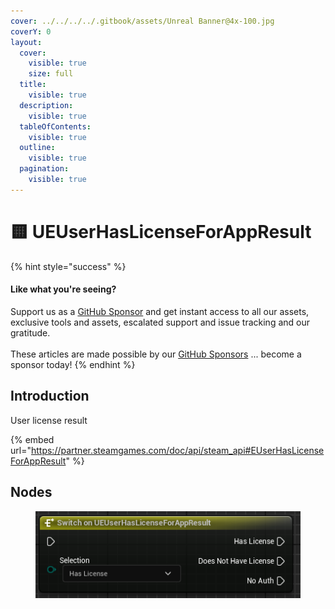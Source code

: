 ```yaml
---
cover: ../../../../.gitbook/assets/Unreal Banner@4x-100.jpg
coverY: 0
layout:
  cover:
    visible: true
    size: full
  title:
    visible: true
  description:
    visible: true
  tableOfContents:
    visible: true
  outline:
    visible: true
  pagination:
    visible: true
---
```


# 🟨 UEUserHasLicenseForAppResult

{% hint style="success" %}
#### Like what you're seeing?

Support us as a [GitHub Sponsor](../../../../become-a-sponsor/) and get instant access to all our assets, exclusive tools and assets, escalated support and issue tracking and our gratitude.\
\
These articles are made possible by our [GitHub Sponsors](../../../../become-a-sponsor/) ... become a sponsor today!
{% endhint %}

## Introduction

User license result

{% embed url="https://partner.steamgames.com/doc/api/steam_api#EUserHasLicenseForAppResult" %}

## Nodes

<figure><img src="../../../../.gitbook/assets/image (5) (1) (1).png" alt=""><figcaption></figcaption></figure>
